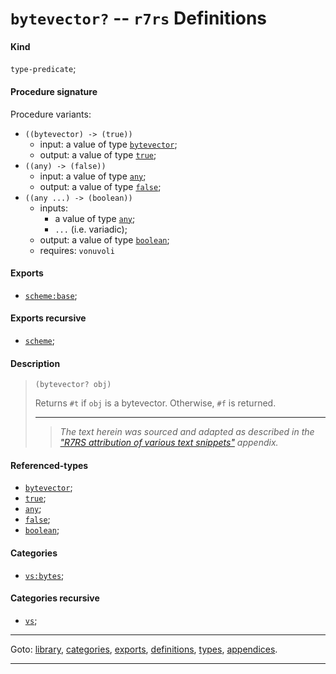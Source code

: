 

<a id='definition__r7rs__bytevector_3f'></a>

# `bytevector?` -- `r7rs` Definitions


<a id='definition__r7rs__bytevector_3f__kind'></a>

#### Kind

`type-predicate`;


<a id='definition__r7rs__bytevector_3f__procedure-signature'></a>

#### Procedure signature

Procedure variants:
 * `((bytevector) -> (true))`
   * input: a value of type [`bytevector`](../../r7rs/types/bytevector.md#type__r7rs__bytevector);
   * output: a value of type [`true`](../../r7rs/types/true.md#type__r7rs__true);
 * `((any) -> (false))`
   * input: a value of type [`any`](../../r7rs/types/any.md#type__r7rs__any);
   * output: a value of type [`false`](../../r7rs/types/false.md#type__r7rs__false);
 * `((any ...) -> (boolean))`
   * inputs:
     * a value of type [`any`](../../r7rs/types/any.md#type__r7rs__any);
     * `...` (i.e. variadic);
   * output: a value of type [`boolean`](../../r7rs/types/boolean.md#type__r7rs__boolean);
   * requires: `vonuvoli`


<a id='definition__r7rs__bytevector_3f__exports'></a>

#### Exports

 * [`scheme:base`](../../r7rs/exports/scheme_3a_base.md#export__r7rs__scheme_3a_base);


<a id='definition__r7rs__bytevector_3f__exports-recursive'></a>

#### Exports recursive

 * [`scheme`](../../r7rs/exports/scheme.md#export__r7rs__scheme);


<a id='definition__r7rs__bytevector_3f__description'></a>

#### Description

> ````
> (bytevector? obj)
> ````
> 
> 
> Returns `#t` if `obj` is a bytevector.
> Otherwise, `#f` is returned.
> 
> 
> ----
> > *The text herein was sourced and adapted as described in the ["R7RS attribution of various text snippets"](../../r7rs/appendices/attribution.md#appendix__r7rs__attribution) appendix.*


<a id='definition__r7rs__bytevector_3f__referenced-types'></a>

#### Referenced-types

 * [`bytevector`](../../r7rs/types/bytevector.md#type__r7rs__bytevector);
 * [`true`](../../r7rs/types/true.md#type__r7rs__true);
 * [`any`](../../r7rs/types/any.md#type__r7rs__any);
 * [`false`](../../r7rs/types/false.md#type__r7rs__false);
 * [`boolean`](../../r7rs/types/boolean.md#type__r7rs__boolean);


<a id='definition__r7rs__bytevector_3f__categories'></a>

#### Categories

 * [`vs:bytes`](../../r7rs/categories/vs_3a_bytes.md#category__r7rs__vs_3a_bytes);


<a id='definition__r7rs__bytevector_3f__categories-recursive'></a>

#### Categories recursive

 * [`vs`](../../r7rs/categories/vs.md#category__r7rs__vs);

----

Goto: [library](../../r7rs/_index.md#library__r7rs), [categories](../../r7rs/categories/_index.md#toc__r7rs__categories), [exports](../../r7rs/exports/_index.md#toc__r7rs__exports), [definitions](../../r7rs/definitions/_index.md#toc__r7rs__definitions), [types](../../r7rs/types/_index.md#toc__r7rs__types), [appendices](../../r7rs/appendices/_index.md#toc__r7rs__appendices).

----

